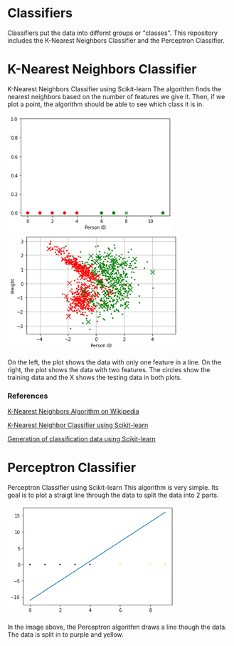 # Classifiers
Classifiers put the data into differnt groups or "classes". This repository includes the K-Nearest Neighbors Classifier and the Perceptron Classifier. 


# K-Nearest Neighbors Classifier
K-Nearest Neighbors Classifier using Scikit-learn
The algorithm finds the nearest neighbors based on the number of features we give it. Then, if we plot a point, the algorithm should be able to see which class it is in. 

![Image](KNearest1d.png)
![Image](KNearestNeighbors.png)

On the left, the plot shows the data with only one feature in a line. On the right, the plot shows the data with two features. 
The circles show the training data and the X shows the testing data in both plots.

### References

[K-Nearest Neighbors Algorithm on Wikipedia](https://en.wikipedia.org/wiki/K-nearest_neighbors_algorithm)



[K-Nearest Neighbor Classifier using Scikit-learn](https://scikit-learn.org/stable/modules/generated/sklearn.neighbors.KNeighborsClassifier.html)

[Generation of classification data using Scikit-learn](https://scikit-learn.org/stable/modules/generated/sklearn.datasets.make_classification.html)

# Perceptron Classifier
Perceptron Classifier using Scikit-learn
This algorithm is very simple. Its goal is to plot a straigt line through the data to split the data into 2 parts. 

![Image](Perceptron1.png)

In the image above, the Perceptron algorithm draws a line though the data. The data is split in to purple and yellow. 
